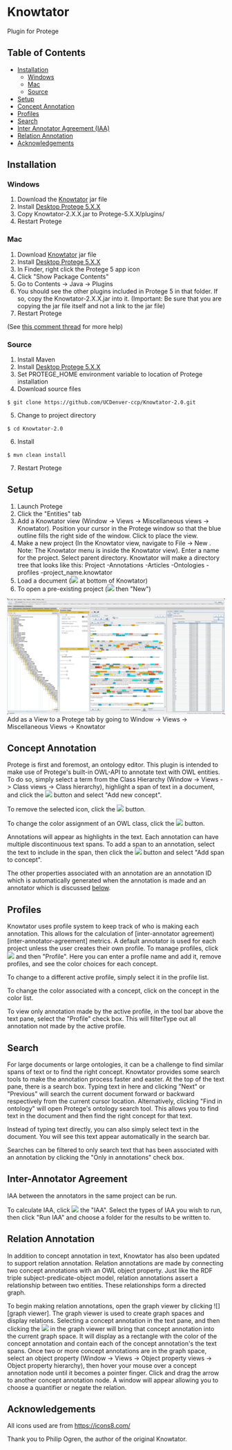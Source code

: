 # Knowtator
Plugin for Protege


## Table of Contents
- [Installation](#installation)
  - [Windows](#windows)
  - [Mac](#mac)
  - [Source](#source)
- [Setup](#setup)
- [Concept Annotation](#concept-annotation)
- [Profiles](#profiles)
- [Search](#search)
- [Inter Annotator Agreement (IAA)](#inter-annotator-agreement)
- [Relation Annotation](#relation-annotation)
- [Acknowledgements](#acknowledgements)

## Installation

### Windows
1. Download the [Knowtator][knowtator link] jar file
2. Install [Desktop Protege 5.X.X][protege link]
3. Copy Knowtator-2.X.X.jar to Protege-5.X.X/plugins/
4. Restart Protege


### Mac
1. Download [Knowtator][knowtator link] jar file
2. Install [Desktop Protege 5.X.X][protege link]
3. In Finder, right click the Protege 5 app icon
4. Click "Show Package Contents"
5. Go to Contents -> Java -> Plugins
6. You should see the other plugins included in Protege 5 in that folder. If so, copy the Knowtator-2.X.X.jar into it. (Important: Be sure that you are copying the jar file itself and not a link to the jar file)
7. Restart Protege


(See [this comment thread][mac osx plugin installation comment thread] for more help)


### Source
1. Install Maven
2. Install [Desktop Protege 5.X.X][protege link]
3. Set PROTEGE_HOME environment variable to location of Protege installation
4. Download source files
```console
$ git clone https://github.com/UCDenver-ccp/Knowtator-2.0.git
```
5. Change to project directory
```console
$ cd Knowtator-2.0
```
6. Install
```console
$ mvn clean install
```
7. Restart Protege


## Setup
1. Launch Protege
2. Click the "Entities" tab
3. Add a Knowtator view (Window -> Views -> Miscellaneous views -> Knowtator). Position your cursor in the Protege window so that the blue outline fills the right side of the window. Click to place the view.
4. Make a new project (In the Knowtator view, navigate to File -> New . Note: The Knowtator menu is inside the Knowtator view). Enter a name for the project. Select parent directory. Knowtator will make
a directory tree that looks like this:
Project
-Annotations
-Articles
-Ontologies
-profiles
-project_name.knowtator
5. Load a document (![][plus] at bottom of Knowtator)
7. To open a pre-existing project (![][menu] then "New")

![After installation][installation image]
Add as a View to a Protege tab by going to Window -> Views -> Miscellaneous Views -> Knowtator

## Concept Annotation


Protege is first and foremost, an ontology editor. This plugin is intended to make use of Protege's built-in OWL-API to annotate text with OWL entities. To do so, simply select a term from the Class Hierarchy (Window -> Views -> Class views -> Class hierarchy), highlight a span of text in a document, and click the ![][plus] button and select "Add new concept".

To remove the selected icon, click the ![][remove] button.

To change the color assignment of an OWL class, click the ![][change color] button.

Annotations will appear as highlights in the text. Each annotation can have multiple discontinuous text spans. To add a span to an annotation, select the text to include in the span, then click the ![][plus] button and select "Add span to concept".

The other properties associated with an annotation are an annotation ID which is automatically generated when the annotation is made and an annotator which is discussed [below](#Profiles).

## Profiles

Knowtator uses profile system to keep track of who is making each annotation. This allows for the calculation of [inter-annotator agreement)[inter-annotator-agreement] metrics. A default annotator is used for each project unless the user creates their own profile. To manage profiles, click ![][menu] and then "Profile". Here you can enter a profile name and add it, remove profiles, and see the color choices for each concept.

To change to a different active profile, simply select it in the profile list.

To change the color associated with a concept, click on the concept in the color list.

To view only annotation made by the active profile, in the tool bar above the text pane, select the "Profile" check box. This will filterType out all annotation not made by the active profile.

## Search

For large documents or large ontologies, it can be a challenge to find similar spans of text or to find the right concept. Knowtator provides some search tools to make the annotation process faster and easter. At the top of the text pane, there is a search box. Typing text in here and clicking "Next" or "Previous" will search the current document forward or backward respectively from the current cursor location. Alternatively, clicking "Find in ontology" will open Protege's ontology search tool. This allows you to find text in the document and then find the right concept for that text.

Instead of typing text directly, you can also simply select text in the document. You will see this text appear automatically in the search bar.

Searches can be filtered to only search text that has been associated with an annotation by clicking the "Only in annotations" check box.

## Inter-Annotator Agreement

IAA between the annotators in the same project can be run.

To calculate IAA, click ![][menu] the "IAA". Select the types of IAA you wish to run, then click "Run IAA" and choose a folder for the results to be written to.


## Relation Annotation

In addition to concept annotation in text, Knowtator has also been updated to support relation annotation. Relation annotations are made by connecting two concept annotations with an OWL object property. Just like the RDF triple subject-predicate-object model, relation annotations assert a relationship between two entities. These relationships form a directed graph.

To begin making relation annotations, open the graph viewer by clicking ![][graph viewer]. The graph viewer is used to create graph spaces and display relations. Selecting a concept annotation in the text pane, and then clicking the ![][plus] in the graph viewer will bring that concept annotation into the current graph space. It will display as a rectangle with the color of the concept annotation and contain each of the concept annotation's the text spans. Once two or more concept annotations are in the graph space, select an object property (Window -> Views -> Object property views -> Object property hierarchy), then hover your mouse over a concept annotation node until it becomes a pointer finger. Click and drag the arrow to another concept annotation node. A window will appear allowing you to choose a quantifier or negate the relation.


## Acknowledgements

All icons used are from https://icons8.com/

Thank you to Philip Ogren, the author of the original Knowtator.

[knowtator link]:https://github.com/UCDenver-ccp/Knowtator-2.0/releases/latest
[protege link]:http://protege.stanford.edu/products.php#desktop-protege
[installation image]:doc/installation_image.jpg
[ontology example]:http://purl.obolibrary.org/obo/go/go-basic.obo
[mac osx plugin installation comment thread]:http://protege-project.136.n4.nabble.com/Installing-Plugins-on-Protege-5-MacOSX-td4665874.html
[sample files location]:https://github.com/tuh8888/Knowtator-2.0/tree/master/src/test/resources
[plus]:src/main/resources/icon/icons8-plus-24.png
[menu]:src/main/resources/icon/icons8-menu-24.png
[remove]:src/main/resources/icon/icons8-delete-24.png
[change color]:src/main/resources/icon/icons8-color-dropper-filled-50.png
[change color]:src/main/resources/icon/icons8-tree-structure-32.png


<!--stackedit_data:
eyJoaXN0b3J5IjpbMTE5NTc3MTE5M119
-->

